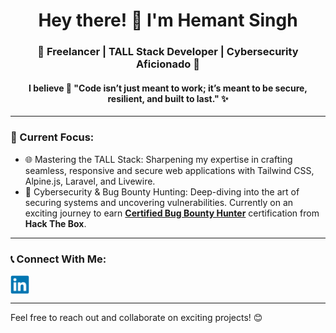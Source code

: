 <h1 align="center">Hey there! 👋 I'm Hemant Singh</h1>
<h3 align="center">🚀 Freelancer | TALL Stack Developer | Cybersecurity Aficionado 🔐</h3>
<h4 align="center">I believe 🌟 "Code isn’t just meant to work; it’s meant to be secure, resilient, and built to last." ✨</h4>

---

### 🚀 Current Focus:
- 🌐 Mastering the TALL Stack: Sharpening my expertise in crafting seamless, responsive and secure web applications with Tailwind CSS, Alpine.js, Laravel, and Livewire.
- 🔐 Cybersecurity & Bug Bounty Hunting: Deep-diving into the art of securing systems and uncovering vulnerabilities. Currently on an exciting journey to earn **[Certified Bug Bounty Hunter](https://academy.hackthebox.com/preview/certifications/htb-certified-bug-bounty-hunter)** certification from **Hack The Box**.
  
---

### 📞 Connect With Me:
<p align="left">
  <a href="https://linkedin.com/in/hemantsingh-0xant" target="_blank">
    <img align="center" src="https://raw.githubusercontent.com/devicons/devicon/master/icons/linkedin/linkedin-original.svg" alt="LinkedIn" height="30" />
  </a>
</p>

---

Feel free to reach out and collaborate on exciting projects! 😊
